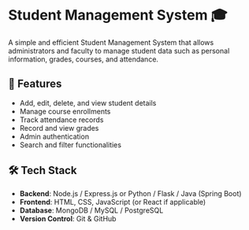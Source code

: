# Student Management System 🎓

A simple and efficient Student Management System that allows administrators and faculty to manage student data such as personal information, grades, courses, and attendance.

## 📌 Features

- Add, edit, delete, and view student details
- Manage course enrollments
- Track attendance records
- Record and view grades
- Admin authentication
- Search and filter functionalities

## 🛠️ Tech Stack

- **Backend**: Node.js / Express.js or Python / Flask / Java (Spring Boot)
- **Frontend**: HTML, CSS, JavaScript (or React if applicable)
- **Database**: MongoDB / MySQL / PostgreSQL
- **Version Control**: Git & GitHub





